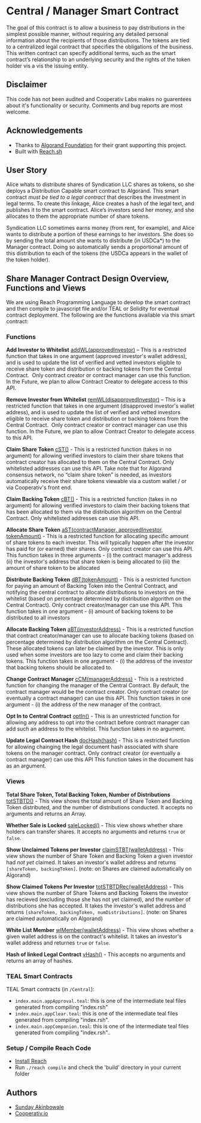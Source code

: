 # Central / Manager Smart Contract

The goal of this contract is to allow a business to pay distributions in the simplest possible manner, without requiring any detailed personal information about the recipients of those distributions. The tokens are tied to a centralized legal contract that specifies the obligations of the business. This written contract can specify additional terms, such as the smart contract’s relationship to an underlying security and the rights of the token holder vis a vis the issuing entity.

## Disclaimer
This code has not been audited and Cooperativ Labs makes no guarentees about it's functionality or security. Comments and bug reports are most welcome.

## Acknowledgements
* Thanks to [Algorand Foundation](https://algorand.foundation/) for their grant supporting this project.
* Built with [Reach.sh](https://reach.sh/) 

## User Story

Alice whats to distribute shares of Syndication LLC shares as tokens, so she deploys a Distribution Capable smart contract to Algorand. This smart contract *must be tied to a legal contract* that describes the investment in legal terms. To create this linkage, Alice creates a hash of the legal text, and publishes it to the smart contract. Alice’s investors send her money, and she allocates to them the appropriate number of share tokens. 

Syndication LLC sometimes earns money (from rent, for example), and Alice wants to distribute a portion of these earnings to her investors. She does so by sending the total amount she wants to distribute (in USDCa*) to the Manager contract. Doing so automatically sends a proportional amount of this distribution to each of the tokens (the USDCa appears in the wallet of the token holder).


## Share Manager Contract Design Overview, Functions and Views

We are using Reach Programming Language to develop the smart contract and then compile to javascript file and/or TEAL or Solidity for eventual contract deployment. The following are the functions available via this smart contract:

### Functions

**Add Investor to Whitelist** [addWL(approvedInvestor)](https://github.com/cooperativ-labs/Contracts/blob/main/Central/index.rsh#:~:text=const%20User%20%3D%20API,%7D) – This is a restricted function that takes in one argument (approved investor's wallet address), and is used to update the list of verified and vetted investors eligible to receive share token and distribution or backing tokens from the Central Contract.  Only contract creator or contract manager can use this function. In the Future, we plan to allow Contract Creator to delegate access to this API.

**Remove Investor from Whitelist** [remWL(disapprovedInvestor)](https://github.com/cooperativ-labs/Contracts/blob/main/Central/index.rsh#:~:text=const%20User%20%3D%20API,%7D) – This is a restricted function that takes in one argument (disapproved investor's wallet address), and is used to update the list of verified and vetted investors eligible to receive share token and distribution or backing tokens from the Central Contract.  Only contract creator or contract manager can use this function. In the Future, we plan to allow Contract Creator to delegate access to this API.

**Claim Share Token** [cST()](https://github.com/cooperativ-labs/Contracts/blob/main/Central/index.rsh#:~:text=const%20User%20%3D%20API,%7D) - This is a restricted function (takes in no argument) for allowing verified investors to claim their share tokens that contract creator has allocated to them on the Central Contract. Only whitelisted addresses can use this API. Take note that for Algorand consensus network, no “claim share token” is needed, as investors automatically receive their share tokens viewable via a custom wallet / or via Cooperativ's front end.  

**Claim Backing Token** [cBT()](https://github.com/cooperativ-labs/Contracts/blob/main/Central/index.rsh#:~:text=const%20User%20%3D%20API,%7D) - This is a restricted function (takes in no argument) for allowing verified investors to claim their backing tokens that has been allocated to them via the distribution algorithm on the Central Contract. Only whitelisted addresses can use this API.

**Allocate Share Token** [aST(contractManager, approvedInvestor, tokenAmount)](https://github.com/cooperativ-labs/Contracts/blob/main/Central/index.rsh#:~:text=const%20User%20%3D%20API,%7D) - This is a restricted function for allocating specific amount of share tokens to each investor. This will typically happen after the investor has paid for (or earned) their shares. Only contract creator can use this API. This function takes in three arguments - (i) the contract manager's address (ii) the investor's address that share token is being allocated to (iii) the amount of share token to be allocated

**Distribute Backing Token** [dBT(tokenAmount)](https://github.com/cooperativ-labs/Contracts/blob/main/Central/index.rsh#:~:text=const%20User%20%3D%20API,%7D) - This is a restricted function for paying an amount of Backing Token into the Central Contract, and notifying the central contract to allocate distributions to investors on the whitelist (based on percentage determined by distribution algorithm on the Central Contract). Only contract creator/manager can use this API. This function takes in one argument - (i) amount of backing tokens to be distributed to all investors

**Allocate Backing Token** [aBT(investorAddress)](https://github.com/cooperativ-labs/Contracts/blob/main/Central/index.rsh#:~:text=const%20User%20%3D%20API,%7D) - This is a restricted function that contract creator/manager can use to allocate backing tokens (based on percentage determined by distribution algorithm on the Central Contract). These allocated tokens can later be claimed by the investor. This is only used when some investors are too lazy to come and claim their backing tokens. This function takes in one argument - (i) the address of the investor that backing tokens should be allocated to.

**Change Contract Manager** [cCM(managerAddress)](https://github.com/cooperativ-labs/Contracts/blob/main/Central/index.rsh#:~:text=const%20User%20%3D%20API,%7D) - This is a restricted function for changing the manager of the Central Contract. By default, the contract manager would be the contract creator. Only contract creator (or eventually a contract manager) can use this API. This function takes in one argument - (i) the address of the new manager of the contract.

**Opt In to Central Contract** [optIn()](https://github.com/cooperativ-labs/Contracts/blob/main/Central/index.rsh#:~:text=const%20User%20%3D%20API,%7D) - This is an unrestricted function for allowing any address to opt into the contract before contract manager can add such an address to the whitelist. This function takes in no argument.

**Update Legal Contract Hash** [docHash(hash)](https://github.com/cooperativ-labs/Contracts/blob/main/Central/index.rsh#:~:text=const%20User%20%3D%20API,%7D) - This is a restricted function for allowing chainging the legal document hash associated with share tokens on the manager contract. Only contract creator (or eventually a contract manager) can use this API This function takes in the document has as an argument.

### Views
**Total Share Token, Total Backing Token, Number of Distributions** [totSTBTD()](https://github.com/cooperativ-labs/manager-contract-old/blob/e40e78796fe439afa80395e6df361b9d84cfad0c/Central/index.rsh#L70) - This view shows the total amount of Share Token and Backing Token distributed, and the number of distributions conducted. It accepts no arguments and returns an Array. 

**Whether Sale is Locked** [saleLocked()](https://github.com/cooperativ-labs/manager-contract-old/blob/e40e78796fe439afa80395e6df361b9d84cfad0c/Central/index.rsh#L71) - This view shows whether share holders can transfer shares. It accepts no arguments and returns `true` or `false`.

**Show Unclaimed Tokens per Investor** [claimSTBT(walletAddress)](https://github.com/cooperativ-labs/manager-contract-old/blob/e40e78796fe439afa80395e6df361b9d84cfad0c/Central/index.rsh#L72) - This view shows the number of Share Token and Backing Token a given investor had _not yet_ claimed. It takes an investor's wallet address and returns `[shareToken, backingToken]`. (note: on Shares are claimed automatically on Algorand)

**Show Claimed Tokens Per Investor** [totSTBTDRec(walletAddress)](https://github.com/cooperativ-labs/manager-contract-old/blob/e40e78796fe439afa80395e6df361b9d84cfad0c/Central/index.rsh#L73) - This view shows the number of Share Tokens and Backing Tokens the investor has recieved (excluding those she has not yet claimed), and the number of distributions she has accepted. It takes the investor's wallet address and returns `[shareToken, backingToken, numDistributions]`. (note: on Shares are claimed automatically on Algorand)

**White List Member** [wlMember(walletAddress)](https://github.com/cooperativ-labs/manager-contract-old/blob/e40e78796fe439afa80395e6df361b9d84cfad0c/Central/index.rsh#L74) - This view shows whether a given wallet address is on the contract's whitelist. It takes an investor's wallet address and returnes `true` or `false`.

**Hash of linked Legal Contract** [vHash()](https://github.com/cooperativ-labs/manager-contract-old/blob/e40e78796fe439afa80395e6df361b9d84cfad0c/Central/index.rsh#L75) - This accepts no arguments and returns an array of hashes. 

### TEAL Smart Contracts

TEAL Smart contracts (in `/Central`):

- `index.main.appApproval.teal`: this is one of the intermediate teal files generated from compiling "index.rsh"
- `index.main.appClear.teal`: this is one of the intermediate teal files generated from compiling "index.rsh".
- `index.main.appCompanion.teal`: this is one of the intermediate teal files generated from compiling "index.rsh"..


### Setup / Compile Reach Code

- [Install Reach](https://docs.reach.sh/)
- Run `./reach compile` and check the 'build' directory in your current folder

## Authors
- [Sunday Akinbowale](https://twitter.com/asolpshinning)
- [Cooperativ.io](https://twitter.com/cooperativ_io)
